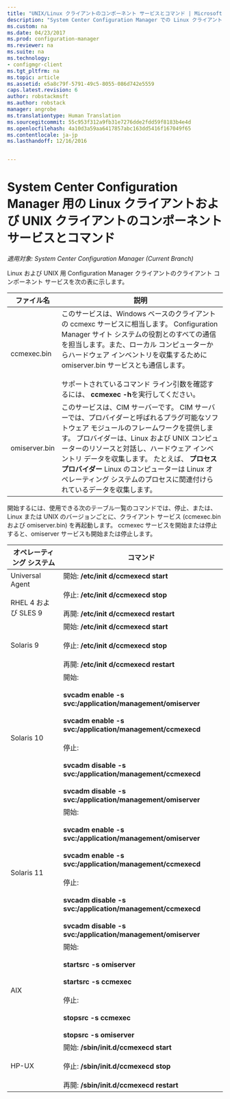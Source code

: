 ```yaml
---
title: "UNIX/Linux クライアントのコンポーネント サービスとコマンド | Microsoft Docs"
description: "System Center Configuration Manager での Linux クライアントおよび UNIX クライアントに対するコンポーネント サービスとコマンドについて説明します。"
ms.custom: na
ms.date: 04/23/2017
ms.prod: configuration-manager
ms.reviewer: na
ms.suite: na
ms.technology:
- configmgr-client
ms.tgt_pltfrm: na
ms.topic: article
ms.assetid: e5a8c79f-5791-49c5-8055-086d742e5559
caps.latest.revision: 6
author: robstackmsft
ms.author: robstack
manager: angrobe
ms.translationtype: Human Translation
ms.sourcegitcommit: 55c953f312a9fb31e7276dde2fdd59f8183b4e4d
ms.openlocfilehash: 4a10d3a59aa6417857abc163dd5416f167049f65
ms.contentlocale: ja-jp
ms.lasthandoff: 12/16/2016


---
```

# <a name="linux-and-unix-clients-component-services-and-commands-for-system-center-configuration-manager"></a>System Center Configuration Manager 用の Linux クライアントおよび UNIX クライアントのコンポーネント サービスとコマンド

*適用対象: System Center Configuration Manager (Current Branch)*


 Linux および UNIX 用 Configuration Manager クライアントのクライアント コンポーネント サービスを次の表に示します。  

|ファイル名|説明|  
|---------------|----------------------|  
|ccmexec.bin|このサービスは、Windows ベースのクライアントの ccmexc サービスに相当します。 Configuration Manager サイト システムの役割とのすべての通信を担当します。また、ローカル コンピューターからハードウェア インベントリを収集するために omiserver.bin サービスとも通信します。<br /><br /> サポートされているコマンド ライン引数を確認するには、 **ccmexec -h**を実行してください。|  
|omiserver.bin|このサービスは、CIM サーバーです。 CIM サーバーでは、プロバイダーと呼ばれるプラグ可能なソフトウェア モジュールのフレームワークを提供します。 プロバイダーは、Linux および UNIX コンピューターのリソースと対話し、ハードウェア インベントリ データを収集します。 たとえば、 **プロセス プロバイダー** Linux のコンピューターは Linux オペレーティング システムのプロセスに関連付けられているデータを収集します。|  

 開始するには、使用できる次のテーブル一覧のコマンドでは、停止、または、Linux または UNIX のバージョンごとに、クライアント サービス (ccmexec.bin および omiserver.bin) を再起動します。 ccmexec サービスを開始または停止すると、omiserver サービスも開始または停止します。  

|オペレーティング システム|コマンド|  
|----------------------|--------------|  
|Universal Agent<br /><br /> RHEL 4 および SLES 9|開始: **/etc/init d/ccmexecd start**<br /><br /> 停止: **/etc/init d/ccmexecd stop**<br /><br /> 再開: **/etc/init d/ccmexecd restart**|  
|Solaris 9|開始: **/etc/init d/ccmexecd start**<br /><br /> 停止: **/etc/init d/ccmexecd stop**<br /><br /> 再開: **/etc/init d/ccmexecd restart**|  
|Solaris 10|開始:<br /><br /> **svcadm enable -s svc:/application/management/omiserver**<br /><br /> **svcadm enable -s svc:/application/management/ccmexecd**<br /><br /> 停止:<br /><br /> **svcadm disable -s svc:/application/management/ccmexecd**<br /><br /> **svcadm disable -s svc:/application/management/omiserver**|  
|Solaris 11|開始:<br /><br /> **svcadm enable -s svc:/application/management/omiserver**<br /><br /> **svcadm enable -s svc:/application/management/ccmexecd**<br /><br /> 停止:<br /><br /> **svcadm disable -s svc:/application/management/ccmexecd**<br /><br /> **svcadm disable -s svc:/application/management/omiserver**|  
|AIX|開始:<br /><br /> **startsrc -s omiserver**<br /><br /> **startsrc -s ccmexec**<br /><br /> 停止:<br /><br /> **stopsrc -s ccmexec**<br /><br /> **stopsrc -s omiserver**|  
|HP-UX|開始: **/sbin/init.d/ccmexecd start**<br /><br /> 停止: **/sbin/init.d/ccmexecd stop**<br /><br /> 再開: **/sbin/init.d/ccmexecd restart**|  

